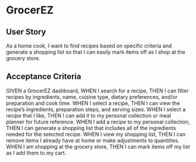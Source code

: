 # GrocerEZ

## User Story

As a home cook, I want to find recipes based on specific criteria and generate a shopping list so that I can easily mark items off as I shop at the grocery store. 

## Acceptance Criteria

GIVEN a GrocerEZ dashboard, 
WHEN I search for a recipe,
THEN I can filter recipes by ingredients, name, cuisine type, dietary preferences, and/or preparation and cook time. 
WHEN I select a recipe,
THEN I can view the recipe’s ingredients, preparation steps, and serving sizes.
WHEN I select a recipe that I like,
THEN I can add it to my personal collection or meal planner for future reference. 
WHEN I add a recipe to my personal collection,
THEN I can generate a shopping list that includes all of the ingredients needed for the selected recipe. 
WHEN I view my shopping list,
THEN I can remove items I already have at home or make adjustments to quantities.
WHEN I am shopping at the grocery store,
THEN I can mark items off my list as I add them to my cart.


